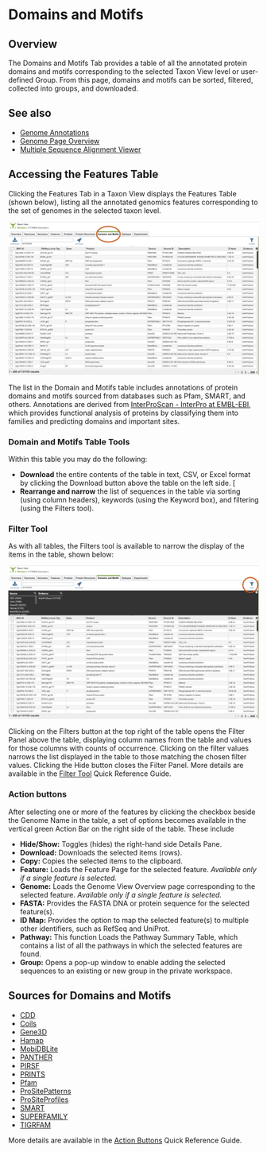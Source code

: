# Domains and Motifs

## Overview
The Domains and Motifs Tab provides a table of all the annotated protein domains and motifs corresponding to the selected Taxon View level or user-defined Group. From this page, domains and motifs can be sorted, filtered, collected into groups, and downloaded. 

## See also
  * [Genome Annotations](/quick_references/organisms_taxon/genome_annotations)
  * [Genome Page Overview](/quick_references/organisms_gene/overview)
  * [Multiple Sequence Alignment Viewer](/quick_references/other/msa_viewer)

## Accessing the Features Table
Clicking the Features Tab in a Taxon View displays the Features Table (shown below), listing all the annotated genomics features corresponding to the set of genomes in the selected taxon level.

![Domains and Motif Table](../images/domain_motif_tab.png)

The list in the Domain and Motifs table includes annotations of protein domains and motifs sourced from databases such as Pfam, SMART, and others. Annotations are derived from [InterProScan - InterPro at EMBL-EBI](https://www.ebi.ac.uk/interpro/search/sequence/), which provides functional analysis of proteins by classifying them into families and predicting domains and important sites. 

### Domain and Motifs Table Tools
Within this table you may do the following:

* **Download** the entire contents of the table in text, CSV, or Excel format by clicking the Download button above the table on the left side.
[
* **Rearrange and narrow** the list of sequences in the table via sorting (using column headers), keywords (using the Keyword box), and filtering (using the Filters tool).

### Filter Tool

As with all tables, the Filters tool is available to narrow the display of the items in the table, shown below:
  
![Filter Panel](../images/domain_motif_filter_panel.png)

Clicking on the Filters button at the top right of the table opens the Filter Panel above the table, displaying column names from the table and values for those columns with counts of occurrence.  Clicking on the filter values narrows the list displayed in the table to those matching the chosen filter values.  Clicking the Hide button closes the Filter Panel. More details are available in the [Filter Tool](../other/filter_tool.html) Quick Reference Guide.

### Action buttons

After selecting one or more of the features by clicking the checkbox beside the Genome Name in the table, a set of options becomes available in the vertical green Action Bar on the right side of the table.  These include

* **Hide/Show:** Toggles (hides) the right-hand side Details Pane.
* **Download:**  Downloads the selected items (rows).
* **Copy:** Copies the selected items to the clipboard.
* **Feature:** Loads the Feature Page for the selected feature. *Available only if a single feature is selected.*
* **Genome:** Loads the Genome View Overview page corresponding to the selected feature.  *Available only if a single feature is selected.*
* **FASTA:** Provides the FASTA DNA or protein sequence for the selected feature(s).
* **ID Map:** Provides the option to map the selected feature(s) to multiple other identifiers, such as RefSeq and UniProt.
* **Pathway:** This function Loads the Pathway Summary Table, which contains a list of all the pathways in which the selected features are found.
* **Group:** Opens a pop-up window to enable adding the selected sequences to an existing or new group in the private workspace.

## Sources for Domains and Motifs
* [CDD](https://www.ncbi.nlm.nih.gov/cdd)
* [Coils](https://www.ch.embnet.org/software/COILS_form.html)
* [Gene3D](https://gene3d.biochem.ucl.ac.uk/Gene3D/)
* [Hamap](https://hamap.expasy.org/)
* [MobiDBLite](https://mobidb.bio.unipd.it/)
* [PANTHER](http://www.pantherdb.org/)
* [PIRSF](https://pir.georgetown.edu/pirwww/dbinfo/pirsf.shtml)
* [PRINTS](http://130.88.97.239/cgi-bin/dbbrowser/PRINTS/)
* [Pfam](http://pfam.xfam.org/)
* [ProSitePatterns](https://prosite.expasy.org/)
* [ProSiteProfiles](https://prosite.expasy.org/)
* [SMART](http://smart.embl-heidelberg.de/)
* [SUPERFAMILY](https://supfam.org/SUPERFAMILY/)
* [TIGRFAM](http://www.jcvi.org/cgi-bin/tigrfams/index.cgi)


More details are available in the [Action Buttons](/quick_references/action_bar) Quick Reference Guide.
